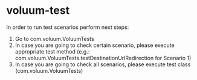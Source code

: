 # voluum-test

In order to run test scenarios perform next steps:
1. Go to com.voluum.VoluumTests
2. In case you are going to check certain scenario, please execute appropriate test method
 (e.g.: com.voluum.VoluumTests.testDestinationUrlRedirection for Scenario 1)
3. In case you are going to check all scenarios, please execute test class (com.voluum.VoluumTests)